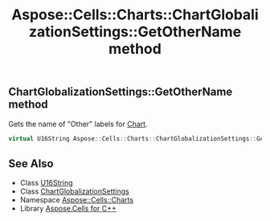 ﻿---
title: Aspose::Cells::Charts::ChartGlobalizationSettings::GetOtherName method
linktitle: GetOtherName
second_title: Aspose.Cells for C++ API Reference
description: 'Aspose::Cells::Charts::ChartGlobalizationSettings::GetOtherName method. Gets the name of "Other" labels for Chart in C++.'
type: docs
weight: 1200
url: /cpp/aspose.cells.charts/chartglobalizationsettings/getothername/
---
## ChartGlobalizationSettings::GetOtherName method


Gets the name of "Other" labels for [Chart](../../chart/).

```cpp
virtual U16String Aspose::Cells::Charts::ChartGlobalizationSettings::GetOtherName()
```

## See Also

* Class [U16String](../../../aspose.cells/u16string/)
* Class [ChartGlobalizationSettings](../)
* Namespace [Aspose::Cells::Charts](../../)
* Library [Aspose.Cells for C++](../../../)
